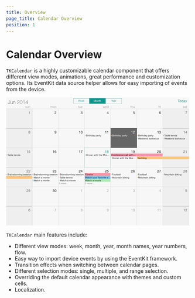 ```yaml
---
title: Overview
page_title: Calendar Overview
position: 1
---
```


# Calendar Overview

<code>TKCalendar</code> is a highly customizable calendar component that offers different view modes, animations, great performance and customization options. Its EventKit data source helper allows for easy importing of events from the device.

<img src="../images/calendar-overview001.png"/>

<code>TKCalendar</code> main features include:

- Different view modes: week, month, year, month names, year numbers, flow.
- Easy way to import device events by using the EventKit framework.
- Transition effects when switching between calendar pages.
- Different selection modes: single, multiple, and range selection.
- Overriding the default calendar appearance with themes and custom cells.
- Localization.


